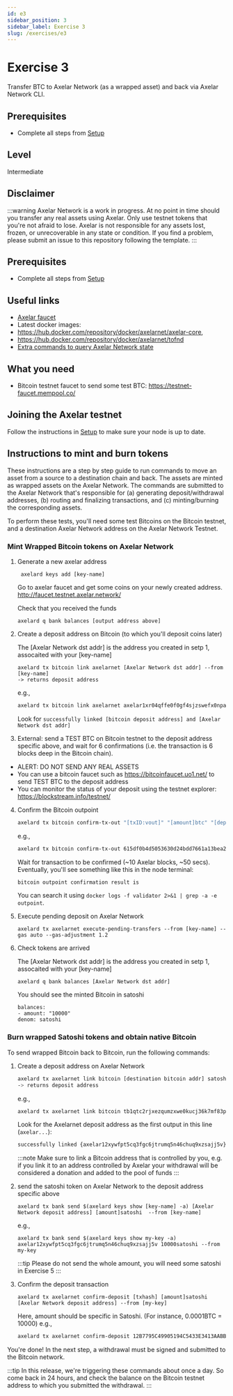 ```yaml
---
id: e3
sidebar_position: 3
sidebar_label: Exercise 3
slug: /exercises/e3
---
```

# Exercise 3
Transfer BTC to Axelar Network (as a wrapped asset) and back via Axelar Network CLI.

## Prerequisites
- Complete all steps from [Setup](/setup.md)

## Level
Intermediate

## Disclaimer
:::warning
Axelar Network is a work in progress. At no point in time should you transfer any real assets using Axelar. Only use testnet tokens that you're not afraid to lose. Axelar is not responsible for any assets lost, frozen, or unrecoverable in any state or condition. If you find a problem, please submit an issue to this repository following the template.
:::

## Prerequisites
- Complete all steps from [Setup](/setup.md)

## Useful links
- [Axelar faucet](http://faucet.testnet.axelar.network/)
- Latest docker images:
- https://hub.docker.com/repository/docker/axelarnet/axelar-core,
- https://hub.docker.com/repository/docker/axelarnet/tofnd
- [Extra commands to query Axelar Network state](/extra-commands)

## What you need
- Bitcoin testnet faucet to send some test BTC: https://testnet-faucet.mempool.co/


## Joining the Axelar testnet

Follow the instructions in [Setup](/setup.md) to make sure your node is up to date.

## Instructions to mint and burn tokens
These instructions are a step by step guide to run commands to move an asset from a source to a destination chain and back. The assets are minted as wrapped assets on the Axelar Network. The commands are submitted to the Axelar Network that's responsible for (a) generating deposit/withdrawal addresses, (b) routing and finalizing transactions, and (c) minting/burning the corresponding assets.

To perform these tests, you'll need some test Bitcoins on the Bitcoin testnet, and a destination Axelar Network address on the Axelar Network Testnet.

### Mint Wrapped Bitcoin tokens on Axelar Network
1. Generate a new axelar address
   ```
    axelard keys add [key-name]
    ```
    Go to axelar faucet and get some coins on your newly created address. http://faucet.testnet.axelar.network/
    
    Check that you received the funds
    ```
    axelard q bank balances [output address above]
    ```

2. Create a deposit address on Bitcoin (to which you'll deposit coins later)
   
    The [Axelar Network dst addr] is the address you created in setp 1, assocaited with your [key-name]
    ```
    axelard tx bitcoin link axelarnet [Axelar Network dst addr] --from [key-name]
    -> returns deposit address
    ```

    e.g.,
    ```bash
    axelard tx bitcoin link axelarnet axelar1xr04qffe0f0gf4sjzswefx0npadsxfmrs7kry6 --from my-key
    ```

    Look for `successfully linked [bitcoin deposit address] and [Axelar Network dst addr]`

3. External: send a TEST BTC on Bitcoin testnet to the deposit address specific above, and wait for 6 confirmations (i.e. the transaction is 6 blocks deep in the Bitcoin chain).
- ALERT: DO NOT SEND ANY REAL ASSETS
- You can use a bitcoin faucet such as https://bitcoinfaucet.uo1.net/ to send TEST BTC to the deposit address
- You can monitor the status of your deposit using the testnet explorer: https://blockstream.info/testnet/


4. Confirm the Bitcoin outpoint

    ```bash
    axelard tx bitcoin confirm-tx-out "[txID:vout]" "[amount]btc" "[deposit address]" --from [key-name]
    ```

    e.g.,

    ```bash
    axelard tx bitcoin confirm-tx-out 615df0b4d5053630d24bdd7661a13bea28af8bc1eb0e10068d39b4f4f9b6082d:0 0.0001btc tb1qlteveekr7u2qf8faa22gkde37epngsx9d7vgk98ujtzw77c27k7qk2qvup --from my-key
    ```

    Wait for transaction to be confirmed (~10 Axelar blocks, ~50 secs).
    Eventually, you'll see something like this in the node terminal:

    ```bash
    bitcoin outpoint confirmation result is
    ```

    You can search it using `docker logs -f validator 2>&1 | grep -a -e outpoint`.
5. Execute pending deposit on Axelar Network
   ```
   axelard tx axelarnet execute-pending-transfers --from [key-name] --gas auto --gas-adjustment 1.2
   ```
6. Check tokens are arrived
   
   The [Axelar Network dst addr] is the address you created in setp 1, assocaited with your [key-name]
   ```
   axelard q bank balances [Axelar Network dst addr]
   ```
   You should see the minted Bitcoin in satoshi
   ```
   balances:
   - amount: "10000"
   denom: satoshi
   ```

### Burn wrapped Satoshi tokens and obtain native Bitcoin

To send wrapped Bitcoin back to Bitcoin, run the following commands:

1. Create a deposit address on Axelar Network

   ```bash
   axelard tx axelarnet link bitcoin [destination bitcoin addr] satoshi --from [key-name]
   -> returns deposit address
   ```

   e.g.,
   ```bash
   axelard tx axelarnet link bitcoin tb1qtc2rjxezqumzxwe0kucj36k7mf83psa253684k satoshi --from my-key
   ```

   Look for the Axelarnet deposit address as the first output in this line (`axelar...`):

   ```bash
   successfully linked {axelar12xywfpt5cq3fgc6jtrumq5n46chuq9xzsajj5v} and {tb1qtc2rjxezqumzxwe0kucj36k7mf83psa253684k}
   ```
   :::note
   Make sure to link a Bitcoin address that is controlled by you, e.g. if you link it to an address controlled by Axelar your withdrawal will be considered a donation and added to the pool of funds
   :::

2. send the satoshi token on Axelar Network to the deposit address specific above
   ```
   axelard tx bank send $(axelard keys show [key-name] -a) [Axelar Network deposit address] [amount]satoshi  --from [key-name]
   ```
   e.g.,
   ```
   axelard tx bank send $(axelard keys show my-key -a) axelar12xywfpt5cq3fgc6jtrumq5n46chuq9xzsajj5v 10000satoshi --from my-key
   ```
   :::tip
   Please do not send the whole amount, you will need some satoshi in Exercise 5 
   :::


3. Confirm the deposit transaction
   ```
   axelard tx axelarnet confirm-deposit [txhash] [amount]satoshi [Axelar Network deposit address] --from [my-key]
   ```

   Here, amount should be specific in Satoshi. (For instance, 0.0001BTC = 10000)
   e.g.,
   
   ```bash
   axelard tx axelarnet confirm-deposit 12B7795C49905194C5433E3413AABBF3C6AA27BFD1F20303C66DA4319B143A91 10000satoshi axelar12xywfpt5cq3fgc6jtrumq5n46chuq9xzsajj5v --from my-key
   ```

You're done! In the next step, a withdrawal must be signed and submitted to the Bitcoin network.

:::tip
In this release, we're triggering these commands about once a day. So come back in 24 hours, and check the balance on the Bitcoin testnet address to which you submitted the withdrawal.
:::

   
